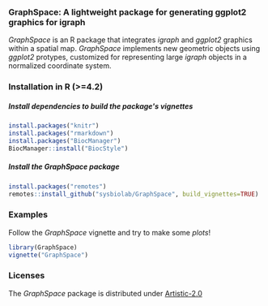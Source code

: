 ### GraphSpace: A lightweight package for generating ggplot2 graphics for igraph

*GraphSpace* is an R package that integrates *igraph* and *ggplot2* graphics within a spatial map. *GraphSpace* implements new geometric objects using *ggplot2* protypes, customized for representing large *igraph* objects in a normalized coordinate system.

### Installation in R (>=4.2)

##### Install dependencies to build the package's vignettes

```r
install.packages("knitr")
install.packages("rmarkdown")
install.packages("BiocManager")
BiocManager::install("BiocStyle")
```

##### Install the GraphSpace package

```r
install.packages("remotes")
remotes::install_github("sysbiolab/GraphSpace", build_vignettes=TRUE)
```

### Examples

Follow the *GraphSpace* vignette and try to make some *plots*!

```r
library(GraphSpace)
vignette("GraphSpace")
```

### Licenses

The *GraphSpace* package is distributed under [Artistic-2.0](https://www.r-project.org/Licenses/Artistic-2.0)
